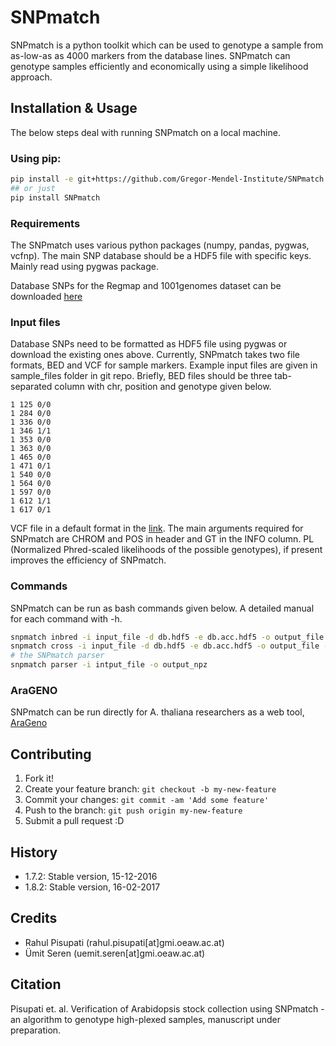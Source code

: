 # SNPmatch

SNPmatch is a python toolkit which can be used to genotype a sample from as-low-as as 4000 markers from the database lines. SNPmatch can genotype samples efficiently and economically using a simple likelihood approach.

## Installation & Usage

The below steps deal with running SNPmatch on a local machine.

### Using pip:

```bash
pip install -e git+https://github.com/Gregor-Mendel-Institute/SNPmatch.git
## or just
pip install SNPmatch
```

### Requirements

The SNPmatch uses various python packages (numpy, pandas, pygwas, vcfnp). The main SNP database should be a HDF5 file with specific keys. Mainly read using pygwas package.

Database SNPs for the Regmap and 1001genomes dataset can be downloaded [here](https://gmioncloud-my.sharepoint.com/personal/uemit_seren_gmi_oeaw_ac_at/_layouts/15/guestaccess.aspx?folderid=0ca806e676c154094992a9e89e5341d43&authkey=AXJPl6GkD8vNPDZJwheb6uk)

### Input files

Database SNPs need to be formatted as HDF5 file using pygwas or download the existing ones above. 
Currently, SNPmatch takes two file formats, BED and VCF for sample markers. Example input files are given in sample_files folder in git repo.
Briefly, BED files should be three tab-separated column with chr, position and genotype given below.

```
1 125 0/0
1 284 0/0
1 336 0/0
1 346 1/1
1 353 0/0
1 363 0/0
1 465 0/0
1 471 0/1
1 540 0/0
1 564 0/0
1 597 0/0
1 612 1/1
1 617 0/1
```
VCF file in a default format in the [link](http://gatkforums.broadinstitute.org/gatk/discussion/1268/what-is-a-vcf-and-how-should-i-interpret-it). The main arguments required for SNPmatch are CHROM and POS in header and GT in the INFO column. PL (Normalized Phred-scaled likelihoods of the possible genotypes), if present improves the efficiency of SNPmatch.

### Commands

SNPmatch can be run as bash commands given below. A detailed manual for each command with -h.

```bash
snpmatch inbred -i input_file -d db.hdf5 -e db.acc.hdf5 -o output_file
snpmatch cross -i input_file -d db.hdf5 -e db.acc.hdf5 -o output_file -s score_file
# the SNPmatch parser
snpmatch parser -i intput_file -o output_npz
```


### AraGENO

SNPmatch can be run directly for A. thaliana researchers as a web tool, [AraGeno](http://arageno.gmi.oeaw.ac.at)

## Contributing
1. Fork it!
2. Create your feature branch: `git checkout -b my-new-feature`
3. Commit your changes: `git commit -am 'Add some feature'`
4. Push to the branch: `git push origin my-new-feature`
5. Submit a pull request :D


## History

- 1.7.2: Stable version, 15-12-2016
- 1.8.2: Stable version, 16-02-2017


## Credits

- Rahul Pisupati (rahul.pisupati[at]gmi.oeaw.ac.at)
- Ümit Seren (uemit.seren[at]gmi.oeaw.ac.at)

## Citation

Pisupati et. al. Verification of Arabidopsis stock collection using SNPmatch - an algorithm to genotype high-plexed samples, manuscript under preparation.
